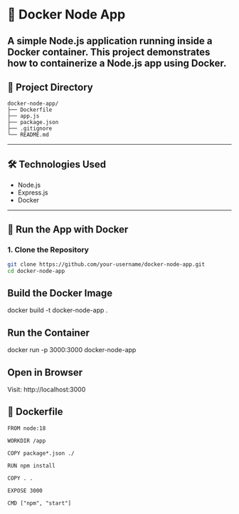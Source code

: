 # 🚀 Docker Node App

A simple Node.js application running inside a Docker container. This project demonstrates how to containerize a Node.js app using Docker.
---

## 📁 Project Directory

```
docker-node-app/
├── Dockerfile
├── app.js
├── package.json
├── .gitignore
└── README.md
```

---

## 🛠️ Technologies Used

- Node.js
- Express.js
- Docker

---

## 🐳 Run the App with Docker

### 1. Clone the Repository

```bash
git clone https://github.com/your-username/docker-node-app.git
cd docker-node-app
```
## Build the Docker Image

docker build -t docker-node-app .

## Run the Container

docker run -p 3000:3000 docker-node-app

## Open in Browser

Visit: http://localhost:3000
## 📄 Dockerfile
```
FROM node:18

WORKDIR /app

COPY package*.json ./

RUN npm install

COPY . .

EXPOSE 3000

CMD ["npm", "start"]
```
